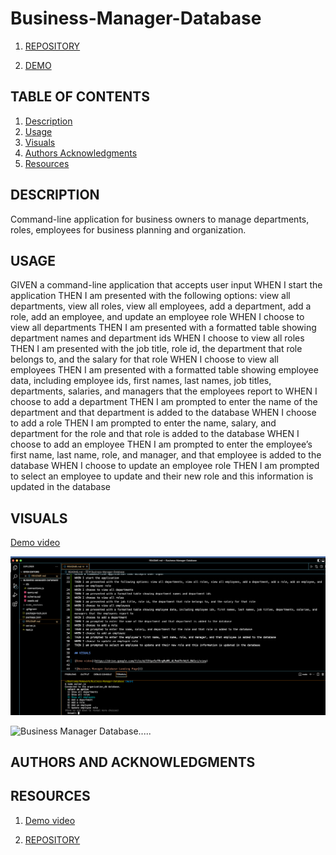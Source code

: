 # Business-Manager-Database

1. [REPOSITORY](https://github.com/Hreichgelt/Business-Manager-Database)

2. [DEMO](https://drive.google.com/file/d/19fpeSeTRrgMuMR_4LPmkThfWjS_BA1ei/view)

## TABLE OF CONTENTS

1. [Description](#description)
2. [Usage](#USAGE)
3. [Visuals](#visuals)
4. [Authors Acknowledgments](#authors-and-acknowledgments)
5. [Resources](#resources)

## DESCRIPTION

Command-line application for business owners to manage departments, roles, employees for business planning and organization.

## USAGE

GIVEN a command-line application that accepts user input
WHEN I start the application
THEN I am presented with the following options: view all departments, view all roles, view all employees, add a department, add a role, add an employee, and update an employee role
WHEN I choose to view all departments
THEN I am presented with a formatted table showing department names and department ids
WHEN I choose to view all roles
THEN I am presented with the job title, role id, the department that role belongs to, and the salary for that role
WHEN I choose to view all employees
THEN I am presented with a formatted table showing employee data, including employee ids, first names, last names, job titles, departments, salaries, and managers that the employees report to
WHEN I choose to add a department
THEN I am prompted to enter the name of the department and that department is added to the database
WHEN I choose to add a role
THEN I am prompted to enter the name, salary, and department for the role and that role is added to the database
WHEN I choose to add an employee
THEN I am prompted to enter the employee’s first name, last name, role, and manager, and that employee is added to the database
WHEN I choose to update an employee role
THEN I am prompted to select an employee to update and their new role and this information is updated in the database

## VISUALS

[Demo video](https://drive.google.com/file/d/19fpeSeTRrgMuMR_4LPmkThfWjS_BA1ei/view)

![Business Manager Database](/assets/screenshot.png)

![Business Manager Database.....]()

## AUTHORS AND ACKNOWLEDGMENTS

## RESOURCES

1. [Demo video](https://drive.google.com/file/d/19fpeSeTRrgMuMR_4LPmkThfWjS_BA1ei/view)

2. [REPOSITORY](https://github.com/Hreichgelt/Business-Manager-Database)
